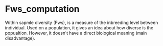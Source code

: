 # Fws_computation
Within sapmle diversity (Fws), is a measure of the inbreeding level between individual. Used on a population, it gives an idea about how diverse is the popualtion. However, it doesn't have a direct biological meaning (main disadvantage).
